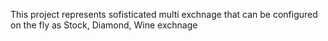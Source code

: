 This project represents sofisticated multi exchnage that can be configured on the fly as Stock, Diamond, Wine exchnage
